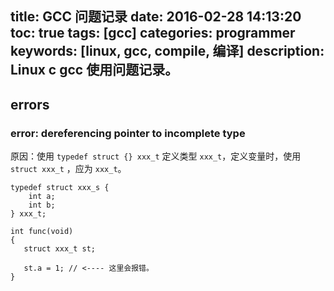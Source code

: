 title: GCC 问题记录
date: 2016-02-28 14:13:20
toc: true
tags: [gcc]
categories: programmer
keywords: [linux, gcc, compile, 编译]
description: Linux c gcc 使用问题记录。
---

## errors

### error: dereferencing pointer to incomplete type
原因：使用 `typedef struct {} xxx_t` 定义类型 `xxx_t`，定义变量时，使用 `struct xxx_t` ，应为 `xxx_t`。

```
typedef struct xxx_s {
    int a;
    int b;
} xxx_t;

int func(void)
{
   struct xxx_t st;
   
   st.a = 1; // <---- 这里会报错。
}
```
